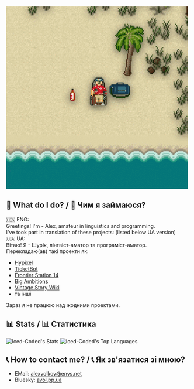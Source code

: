 ![literally me](ss13_beach.gif)

## 💽 What do I do? / 💽 Чим я займаюся?
🇺🇸 ENG:\
Greetings! I'm - Alex, amateur in linguistics and programming.\
I've took part in translation of these projects: (listed below UA version)\
🇺🇦 UA:\
Вітаю! Я - Шурік, лінгвіст-аматор та програміст-аматор.\
Перекладаю(ав) такі проекти як:
- [Hypixel](https://hypixel.net/)
- [TicketBot](https://ticketsbot.net/)
- [Frontier Station 14](https://github.com/Iced-Coded/frontier-station-14)
- [Big Ambitions](https://store.steampowered.com/app/1331550/Big_Ambitions/)
- [Vintage Story Wiki](https://wiki.vintagestory.at/index.php/Special:Contributions/Alexiex)
- та інші

Зараз я не працюю над жодними проектами.

## 📊 Stats / 📊 Статистика

![Iced-Coded's Stats](https://github-readme-stats.vercel.app/api?username=Iced-Coded&theme=prussian&show_icons=true&hide_border=false&count_private=true)
![Iced-Coded's Top Languages](https://github-readme-stats.vercel.app/api/top-langs/?username=Iced-Coded&theme=prussian&show_icons=true&hide_border=false&layout=compact)

## 📞 How to contact me? / 📞 Як зв'язатися зі мною?
- EMail: [alexvolkov@envs.net](mailto:alexvolkov@envs.net)
- Bluesky: [avol.pp.ua](https://bsky.app/profile/avol.pp.ua)
